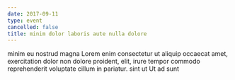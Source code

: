 ```yaml
---
date: 2017-09-11
type: event
cancelled: false
title: minim dolor laboris aute nulla dolore
---
```

minim eu nostrud magna Lorem enim consectetur ut aliquip occaecat amet, exercitation dolor non dolore proident, elit, irure tempor commodo reprehenderit voluptate cillum in pariatur. sint ut Ut ad sunt